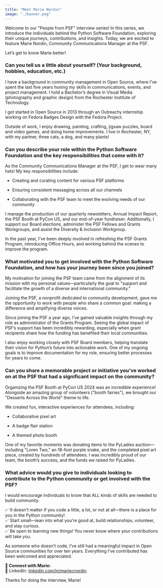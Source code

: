 ```yaml
---
title: "Meet Marie Nordin"
image: "./banner.png"
---
```


Welcome to our "People from PSF" interview series! In this series, we introduce
the individuals behind the Python Software Foundation, exploring their unique
journeys, contributions, and insights. Today, we are excited to feature Marie
Nordin, Community Communications Manager at the PSF.

Let’s get to know Marie better!

### **Can you tell us a little about yourself? (Your background, hobbies, education, etc.)**

I have a background in community management in Open Source, where I’ve spent the
last five years honing my skills in communications, events, and project
management. I hold a Bachelor’s degree in Visual Media (photography and graphic
design) from the Rochester Institute of Technology.

I got started in Open Source in 2013 through an Outreachy internship working on
Fedora Badges Design with the Fedora Project.

Outside of work, I enjoy drawing, painting, crafting, jigsaw puzzles, board and
video games, and doing home improvements. I live in Rochester, NY, with my
partner, three cats, a dog, and many plants!

### **Can you describe your role within the Python Software Foundation and the key responsibilities that come with it?**

As the Community Communications Manager at the PSF, I get to wear many hats! My
key responsibilities include:

- Creating and curating content for various PSF platforms

- Ensuring consistent messaging across all our channels

- Collaborating with the PSF team to meet the evolving needs of our community

I manage the production of our quarterly newsletters, Annual Impact Report, the
PSF Booth at PyCon US, and our end-of-year fundraiser. Additionally, I support
our Board elections, administer the PSF Fellows and Grants Workgroups, and
assist the Diversity & Inclusion Workgroup.

In the past year, I’ve been deeply involved in refreshing the PSF Grants
Program, introducing Office Hours, and working behind the scenes to improve the
program.

### **What motivated you to get involved with the Python Software Foundation, and how has your journey been since you joined?**

My motivation for joining the PSF team came from the alignment of its mission
with my personal values—particularly the goal to "support and facilitate the
growth of a diverse and international community."

Joining the PSF, a nonprofit dedicated to community development, gave me the
opportunity to work with people who share a common goal: making a difference and
amplifying diverse voices.

Since joining the PSF a year ago, I’ve gained valuable insights through my role
as administrator of the Grants Program. Seeing the global impact of PSF’s
support has been incredibly rewarding, especially when grant recipients share
how the funding has benefited their local communities.

I also enjoy working closely with PSF Board members, helping translate their
vision for Python’s future into actionable work. One of my ongoing goals is to
improve documentation for my role, ensuring better processes for years to come.

### **Can you share a memorable project or initiative you’ve worked on at the PSF that had a significant impact on the community?**

Organizing the PSF Booth at PyCon US 2024 was an incredible experience!
Alongside an amazing group of volunteers ("booth fairies"), we brought our
"Desserts Across the World" theme to life.

We created fun, interactive experiences for attendees, including:

- Collaborative pixel art

- A badge flair station

- A themed photo booth

One of my favorite moments was donating items to the PyLadies auction—including
"Loren Two," an 18-foot purple snake, and the completed pixel art piece, created
by hundreds of attendees. I was incredibly proud of our team, the booth’s
success, and the funds we raised for PyLadies.

### **What advice would you give to individuals looking to contribute to the Python community or get involved with the PSF?**

I would encourage individuals to know that ALL kinds of skills are needed to
build community.

✅ It doesn’t matter if you code a little, a lot, or not at all—there is a place
for you in the Python community!  
✅ Start small—lean into what you’re good at, build relationships, volunteer,
and stay curious.  
✅ Be open to learning new things! You never know where your contributions will
take you.

As someone who doesn’t code, I’ve still had a meaningful impact in Open Source
communities for over ten years. Everything I’ve contributed has been welcomed
and appreciated.

**📌 Connect with Marie:**  
🔗 LinkedIn:
[<u>linkedin.com/in/mariecnordin</u>](https://www.linkedin.com/in/mariecnordin/)

<span class="mark">  
Thanks for doing the interview, Marie!</span>
